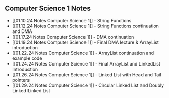 ## Computer Science 1 Notes
- [[01.10.24 Notes Computer Science 1]] - String Functions
- [[01.12.24 Notes Computer Science 1]] - String Functions continuation and DMA
- [[01.17.24 Notes Computer Science 1]] - DMA continuation
- [[01.19.24 Notes Computer Science 1]] - Final DMA lecture & ArrayList introduction
- [[01.22.24 Notes Computer Science 1]] - ArrayList continuation and example code
- [[01.24.24 Notes Computer Science 1]] - Final ArrayList and LinkedList Introduction
- [[01.26.24 Notes Computer Science 1]] - Linked List with Head and Tail pointers
- [[01.29.24 Notes Computer Science 1]] - Circular Linked List and Doubly Linked Linked List
